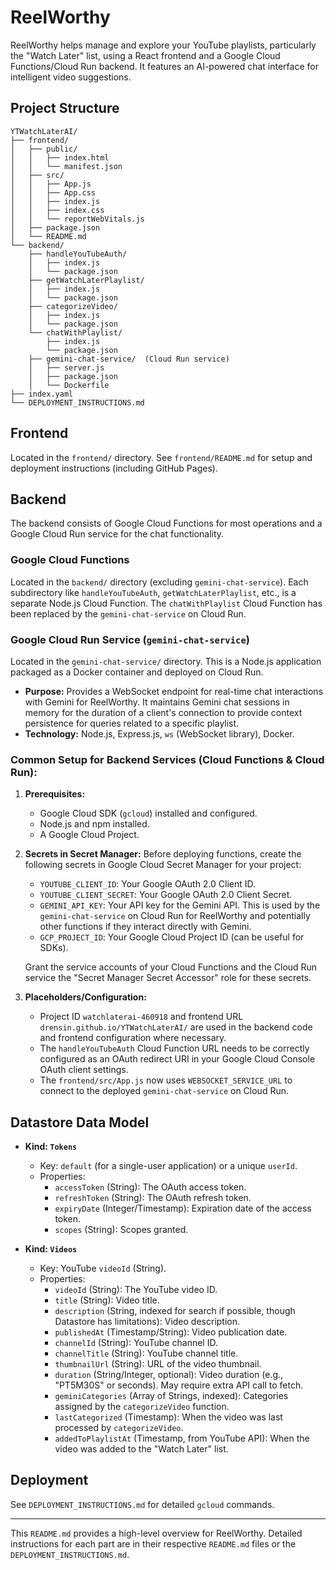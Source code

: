 # ReelWorthy

ReelWorthy helps manage and explore your YouTube playlists, particularly the "Watch Later" list, using a React frontend and a Google Cloud Functions/Cloud Run backend. It features an AI-powered chat interface for intelligent video suggestions.

## Project Structure

```
YTWatchLaterAI/
├── frontend/
│   ├── public/
│   │   ├── index.html
│   │   └── manifest.json
│   ├── src/
│   │   ├── App.js
│   │   ├── App.css
│   │   ├── index.js
│   │   ├── index.css
│   │   └── reportWebVitals.js
│   ├── package.json
│   └── README.md
└── backend/
    ├── handleYouTubeAuth/
    │   ├── index.js
    │   └── package.json
    ├── getWatchLaterPlaylist/
    │   ├── index.js
    │   └── package.json
    ├── categorizeVideo/
    │   ├── index.js
    │   └── package.json
    └── chatWithPlaylist/
        ├── index.js
        └── package.json
    ├── gemini-chat-service/  (Cloud Run service)
    │   ├── server.js
    │   ├── package.json
    │   └── Dockerfile
├── index.yaml
└── DEPLOYMENT_INSTRUCTIONS.md
```

## Frontend

Located in the `frontend/` directory. See `frontend/README.md` for setup and deployment instructions (including GitHub Pages).

## Backend

The backend consists of Google Cloud Functions for most operations and a Google Cloud Run service for the chat functionality.

### Google Cloud Functions

Located in the `backend/` directory (excluding `gemini-chat-service`). Each subdirectory like `handleYouTubeAuth`, `getWatchLaterPlaylist`, etc., is a separate Node.js Cloud Function. The `chatWithPlaylist` Cloud Function has been replaced by the `gemini-chat-service` on Cloud Run.

### Google Cloud Run Service (`gemini-chat-service`)

Located in the `gemini-chat-service/` directory. This is a Node.js application packaged as a Docker container and deployed on Cloud Run.
*   **Purpose:** Provides a WebSocket endpoint for real-time chat interactions with Gemini for ReelWorthy. It maintains Gemini chat sessions in memory for the duration of a client's connection to provide context persistence for queries related to a specific playlist.
*   **Technology:** Node.js, Express.js, `ws` (WebSocket library), Docker.

### Common Setup for Backend Services (Cloud Functions & Cloud Run):

1.  **Prerequisites:**
    *   Google Cloud SDK (`gcloud`) installed and configured.
    *   Node.js and npm installed.
    *   A Google Cloud Project.

2.  **Secrets in Secret Manager:**
    Before deploying functions, create the following secrets in Google Cloud Secret Manager for your project:
    *   `YOUTUBE_CLIENT_ID`: Your Google OAuth 2.0 Client ID.
    *   `YOUTUBE_CLIENT_SECRET`: Your Google OAuth 2.0 Client Secret.
    *   `GEMINI_API_KEY`: Your API key for the Gemini API. This is used by the `gemini-chat-service` on Cloud Run for ReelWorthy and potentially other functions if they interact directly with Gemini.
    *   `GCP_PROJECT_ID`: Your Google Cloud Project ID (can be useful for SDKs).

    Grant the service accounts of your Cloud Functions and the Cloud Run service the "Secret Manager Secret Accessor" role for these secrets.

3.  **Placeholders/Configuration:**
    *   Project ID `watchlaterai-460918` and frontend URL `drensin.github.io/YTWatchLaterAI/` are used in the backend code and frontend configuration where necessary.
    *   The `handleYouTubeAuth` Cloud Function URL needs to be correctly configured as an OAuth redirect URI in your Google Cloud Console OAuth client settings.
    *   The `frontend/src/App.js` now uses `WEBSOCKET_SERVICE_URL` to connect to the deployed `gemini-chat-service` on Cloud Run.

## Datastore Data Model

*   **Kind: `Tokens`**
    *   Key: `default` (for a single-user application) or a unique `userId`.
    *   Properties:
        *   `accessToken` (String): The OAuth access token.
        *   `refreshToken` (String): The OAuth refresh token.
        *   `expiryDate` (Integer/Timestamp): Expiration date of the access token.
        *   `scopes` (String): Scopes granted.

*   **Kind: `Videos`**
    *   Key: YouTube `videoId` (String).
    *   Properties:
        *   `videoId` (String): The YouTube video ID.
        *   `title` (String): Video title.
        *   `description` (String, indexed for search if possible, though Datastore has limitations): Video description.
        *   `publishedAt` (Timestamp/String): Video publication date.
        *   `channelId` (String): YouTube channel ID.
        *   `channelTitle` (String): YouTube channel title.
        *   `thumbnailUrl` (String): URL of the video thumbnail.
        *   `duration` (String/Integer, optional): Video duration (e.g., "PT5M30S" or seconds). May require extra API call to fetch.
        *   `geminiCategories` (Array of Strings, indexed): Categories assigned by the `categorizeVideo` function.
        *   `lastCategorized` (Timestamp): When the video was last processed by `categorizeVideo`.
        *   `addedToPlaylistAt` (Timestamp, from YouTube API): When the video was added to the "Watch Later" list.

## Deployment

See `DEPLOYMENT_INSTRUCTIONS.md` for detailed `gcloud` commands.

---

This `README.md` provides a high-level overview for ReelWorthy. Detailed instructions for each part are in their respective `README.md` files or the `DEPLOYMENT_INSTRUCTIONS.md`.
